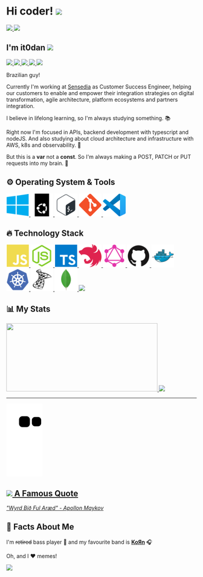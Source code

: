 # Hi coder! <img src="https://media.tenor.com/Yzeh4Z4UQuAAAAAC/viciadoemcodar.gif" width="80" />

<div>
  <a href="https://github.com/it0dan">
    <img src="https://komarev.com/ghpvc/?username=it0dan&label=Views&color=3f1a91&style=plastic">
  </a>
  
  <a href="https://github.com/it0dan">
    <img src="https://img.shields.io/github/followers/it0dan?label=follow&style=social">
  </a>
</div>

## I'm it0dan <img src="https://github.com/TheDudeThatCode/TheDudeThatCode/blob/master/Assets/headbang.gif" width="30">

<div>
  <a href="https://www.linkedin.com/in/itdaniloamaral">
    <img src="https://img.shields.io/badge/LinkedIn-0077B5?style=for-the-badge&logo=linkedin&logoColor=white">
  </a>
  
   <a href="https://medium.com/@D.aN">
    <img src="https://img.shields.io/badge/Medium-12100E?style=for-the-badge&logo=medium&logoColor=white">
  </a>
  
   <a href="https://open.spotify.com/user/qvlig3ixandn9kb3sf9dsv7qj?si=e23521c203fd44ca">
    <img src="https://img.shields.io/badge/Spotify-1ED760?&style=for-the-badge&logo=spotify&logoColor=white">
  </a>
  
   <a href="https://www.twitch.tv/it0dan">
    <img src="https://img.shields.io/badge/Twitch-9146FF?style=for-the-badge&logo=twitch&logoColor=white">
  </a>
  
   <a href="https://www.youtube.com/channel/UCK3P0cgY_32wdRN4Xw1Fn5w">
    <img src="https://img.shields.io/badge/YouTube-FF0000?style=for-the-badge&logo=youtube&logoColor=white">
  </a>
</div>

Brazilian guy!

Currently I'm working at [Sensedia](https://sensedia.com/) as Customer Success Engineer, helping our customers to enable and empower their integration strategies on digital transformation, agile architecture, platform ecosystems and partners integration.

I believe in lifelong learning, so I'm always studying something. 📚

Right now I'm focused in APIs, backend development with typescript and nodeJS. And also studying about cloud architecture and infrastructure with AWS, k8s and observability. 🎯

But this is a **var** not a **const**. So I'm always making a POST, PATCH or PUT requests into my brain. 🧠

## ⚙️ Operating System & Tools

<div>
  <a href="https://www.microsoft.com/en-us/windows?r=1">
    <img src="https://github.com/devicons/devicon/blob/master/icons/windows8/windows8-original.svg" width="60">
  </a>  
  
  <a href="https://ubuntu.com/">
    <img src="https://github.com/devicons/devicon/blob/master/icons/ubuntu/ubuntu-plain.svg" width="60">
  </a>
  
  <a href="https://www.gnu.org/software/bash/">
    <img src="https://github.com/devicons/devicon/blob/master/icons/bash/bash-plain.svg" width="60">
  </a>
  
  <a href="https://git-scm.com/">
    <img src="https://github.com/devicons/devicon/blob/master/icons/git/git-original.svg" width="60">
  </a>
  
  <a href="https://code.visualstudio.com/">
    <img src="https://github.com/devicons/devicon/blob/master/icons/vscode/vscode-original.svg" width="60">
  </a>

## 🔥 Technology Stack
  
<div>
  <a href="https://www.javascript.com/">
    <img src="https://github.com/devicons/devicon/blob/master/icons/javascript/javascript-plain.svg" width="60">
  </a>
  
  <a href="https://nodejs.org/en/">
    <img src="https://github.com/devicons/devicon/blob/master/icons/nodejs/nodejs-original.svg" width="60">
  </a>  
  
  <a href="https://www.typescriptlang.org/">
    <img src="https://github.com/devicons/devicon/blob/master/icons/typescript/typescript-plain.svg" width="60">
  </a>
  
  <a href="https://nestjs.com/">
    <img src="https://github.com/devicons/devicon/blob/master/icons/nestjs/nestjs-plain.svg" width="60">
  </a>
  
  <a href="https://graphql.org/">
    <img src="https://github.com/devicons/devicon/blob/master/icons/graphql/graphql-plain.svg" width="60">
  </a>
  
  <a href="https://github.com/">
    <img src="https://github.com/devicons/devicon/blob/master/icons/github/github-original.svg" width="60">
  </a>
  
  <a href="https://www.docker.com/">
    <img src="https://github.com/devicons/devicon/blob/master/icons/docker/docker-original.svg" width="60">
  </a>
  
  <a href="https://kubernetes.io/">
    <img src="https://github.com/devicons/devicon/blob/master/icons/kubernetes/kubernetes-plain.svg" width="60">
  </a>
  
  <a href="https://www.microsoft.com/en-us/sql-server/">
    <img src="https://github.com/devicons/devicon/blob/master/icons/microsoftsqlserver/microsoftsqlserver-plain.svg" width="60">
  </a>
  
  <a href="https://www.mongodb.com/">
    <img src="https://github.com/devicons/devicon/blob/master/icons/mongodb/mongodb-original.svg" width="60">
  </a>
  
  <a href="https://www.elastic.co/">
    <img src="https://cdn.worldvectorlogo.com/logos/elasticsearch.svg" width="60">
  </a>
</div>
  
 ## 📊 My Stats
  
<div>
  <a href="https://github.com/it0dan">
    <img height="180em" src="https://github-readme-stats.vercel.app/api/top-langs/?username=it0dan&layout=compact&langs_count=7&theme=dracula&count_private=true" width="400">
    <img height="180em" src="https://github-readme-stats.vercel.app/api?username=it0dan&show_icons=true&theme=dark&include_all_commits=true&count_private=true&hide=contribs,issues"/>
</div>
  
------------
  
![Snake animation](https://github.com/it0dan/it0dan/blob/output/github-contribution-grid-snake.svg)
  
## <img src="https://github.com/TheDudeThatCode/TheDudeThatCode/blob/master/Assets/hmm.gif" width="20"> A Famous Quote
  
[*"Wyrd Bið Ful Aræd" - Apollon Maykov*](https://oldenglishpoetry.camden.rutgers.edu/2017/06/08/wyrd-bid-ful-araed-the-wanderer-line-5b/)
  
## 👀 Facts About Me
  
I'm ~~retired~~ bass player 🎸 and my favourite band is [**KoЯn**](https://korn.com/) 🎧

Oh, and I ❤ memes!
  
<img src="https://media.tenor.com/PlXROjIs2BcAAAAS/javascript-undefined-is-not-a-function.gif" width="200">
